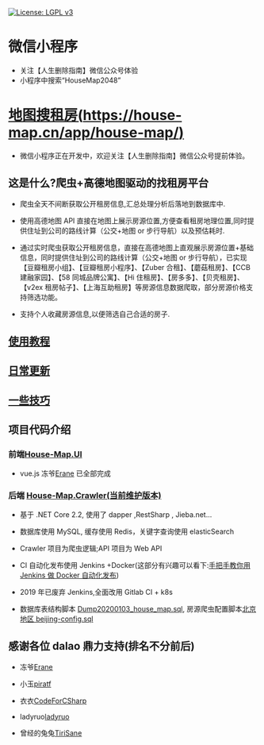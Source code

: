 [![License: LGPL v3](https://img.shields.io/badge/License-LGPL%20v3-blue.svg)](http://www.gnu.org/licenses/lgpl-3.0)

# 微信小程序

- 关注【人生删除指南】微信公众号体验
- 小程序中搜索“HouseMap2048”

# [地图搜租房(https://house-map.cn/app/house-map/)](https://house-map.cn/app/house-map/)

- 微信小程序正在开发中，欢迎关注【人生删除指南】微信公众号提前体验。

## 这是什么?爬虫+高德地图驱动的找租房平台

- 爬虫全天不间断获取公开租房信息,汇总处理分析后落地到数据库中.

- 使用高德地图 API 直接在地图上展示房源位置,方便查看租房地理位置,同时提供住址到公司的路线计算（公交+地图 or 步行导航）以及预估耗时.

- 通过实时爬虫获取公开租房信息，直接在高德地图上直观展示房源位置+基础信息，同时提供住址到公司的路线计算（公交+地图 or 步行导航），已实现【豆瓣租房小组】、【豆瓣租房小程序】、【Zuber 合租】、【蘑菇租房】、【CCB 建融家园】、【58 同城品牌公寓】、【Hi 住租房】、【房多多】、【贝壳租房】、【v2ex 租房帖子】、【上海互助租房】等房源信息数据爬取，部分房源价格支持筛选功能。

- 支持个人收藏房源信息,以便筛选自己合适的房子.

## [使用教程](/使用教程.md)

## [日常更新](/日常更新.md)

## [一些技巧](/一些技巧.md)

## 项目代码介绍

### 前端[House-Map.UI](/House-Map.UI)

- vue.js 冻爷[Erane](https://github.com/Erane/) 已全部完成

### 后端 [House-Map.Crawler(当前维护版本)](/House-Map.Crawler)

- 基于 .NET Core 2.2, 使用了 dapper ,RestSharp , Jieba.net...

- 数据库使用 MySQL, 缓存使用 Redis，关键字查询使用 elasticSearch

- Crawler 项目为爬虫逻辑;API 项目为 Web API

- CI 自动化发布使用 Jenkins +Docker(这部分有兴趣可以看下:[手把手教你用 Jenkins 做 Docker 自动化发布](https://zhuanlan.zhihu.com/p/36509817))

- 2019 年已废弃 Jenkins,全面改用 Gitlab CI + k8s

- 数据库表结构脚本 [Dump20200103_house_map.sql](/Dump20200103_house_map.sql), 房源爬虫配置脚本[北京地区 beijing-config.sql](/beijing-config.sql)

## 感谢各位 dalao 鼎力支持(排名不分前后)

- 冻爷[Erane](https://github.com/Erane/)

- 小玉[piratf](https://github.com/piratf)

- 衣衣[CodeForCSharp](https://github.com/CodeForCSharp)

- ladyruo[ladyruo](https://github.com/ladyruo)

- 曾经的兔兔[TiriSane](https://github.com/TiriSane)
